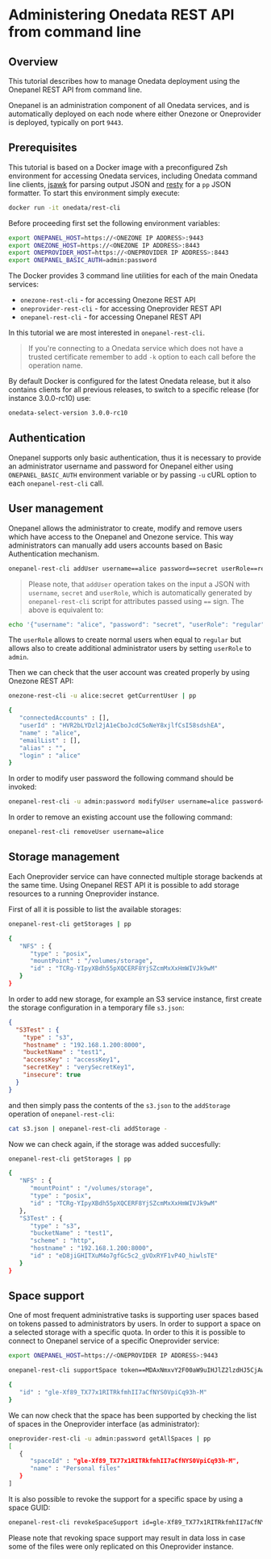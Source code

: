 # Administering Onedata REST API from command line

<!-- toc -->

## Overview
This tutorial describes how to manage Onedata deployment using the Onepanel
REST API from command line.

Onepanel is an administration component of all Onedata services, and is
automatically deployed on each node where either Onezone or Oneprovider
is deployed, typically on port `9443`.

## Prerequisites
This tutorial is based on a Docker image with a preconfigured Zsh environment
for accessing Onedata services, including Onedata command line clients,
[jsawk](https://github.com/micha/jsawk) for parsing output JSON and
[resty](https://github.com/micha/resty) for a `pp` JSON formatter. To start this
environment simply execute:

```bash
docker run -it onedata/rest-cli
```

Before proceeding first set the following environment variables:
```bash
export ONEPANEL_HOST=https://<ONEZONE IP ADDRESS>:9443
export ONEZONE_HOST=https://<ONEZONE IP ADDRESS>:8443
export ONEPROVIDER_HOST=https://<ONEPROVIDER IP ADDRESS>:8443
export ONEPANEL_BASIC_AUTH=admin:password
```

The Docker provides 3 command line utilities for each of the main Onedata
services:

* `onezone-rest-cli` - for accessing Onezone REST API
* `oneprovider-rest-cli` - for accessing Oneprovider REST API
* `onepanel-rest-cli` - for accessing Onepanel REST API

In this tutorial we are most interested in `onepanel-rest-cli`.

> If you're connecting to a Onedata service which does not have a trusted
> certificate remember to add `-k` option to each call before the operation name.

By default Docker is configured for the latest Onedata release, but it also
contains clients for all previous releases, to switch to a specific release
(for instance 3.0.0-rc10) use:

```bash
onedata-select-version 3.0.0-rc10
```

## Authentication
Onepanel supports only basic authentication, thus it is necessary to provide
an administrator username and password for Onepanel either using
`ONEPANEL_BASIC_AUTH` environment variable or by passing `-u` cURL option
to each `onepanel-rest-cli` call.

## User management
Onepanel allows the administrator to create, modify and remove users which
have access to the Onepanel and Onezone service. This way administrators can
manually add users accounts based on Basic Authentication mechanism.

```bash
onepanel-rest-cli addUser username==alice password==secret userRole==regular
```

> Please note, that `addUser` operation takes on the input a JSON with
> `username`, `secret` and `userRole`, which is automatically generated by `onepanel-rest-cli`
> script for attributes passed using `==` sign. The above is equivalent to:

```bash
echo '{"username": "alice", "password": "secret", "userRole": "regular"}' | onepanel-rest-cli addUser -
```

The `userRole` allows to create normal users when equal to `regular` but allows
also to create additional administrator users by setting `userRole` to `admin`.

Then we can check that the user account was created properly by using Onezone
REST API:

```bash
onezone-rest-cli -u alice:secret getCurrentUser | pp

{
   "connectedAccounts" : [],
   "userId" : "HVR2bLYDzl2jA1eCboJcdC5oNeY8xjlfCsI58sdshEA",
   "name" : "alice",
   "emailList" : [],
   "alias" : "",
   "login" : "alice"
}
```

In order to modify user password the following command should be invoked:

```bash
onepanel-rest-cli -u admin:password modifyUser username=alice password==newsecret
```

In order to remove an existing account use the following command:

```bash
onepanel-rest-cli removeUser username=alice
```

## Storage management
Each Oneprovider service can have connected multiple storage backends at the
same time. Using Onepanel REST API it is possible to add storage resources to a running
Oneprovider instance.

First of all it is possible to list the available storages:

```bash
onepanel-rest-cli getStorages | pp

{
   "NFS" : {
      "type" : "posix",
      "mountPoint" : "/volumes/storage",
      "id" : "TCRg-YIpyXBdh55pXQCERF8YjSZcmMxXxHmWIVJk9wM"
   }
}
```

In order to add new storage, for example an S3 service instance, first create
the storage configuration in a temporary file `s3.json`:

```json
{
  "S3Test" : {
    "type" : "s3",
    "hostname" : "192.168.1.200:8000",
    "bucketName" : "test1",
    "accessKey" : "accessKey1",
    "secretKey" : "verySecretKey1",
    "insecure": true
  }
}
```

and then simply pass the contents of the `s3.json` to the `addStorage`
operation of `onepanel-rest-cli`:

```bash
cat s3.json | onepanel-rest-cli addStorage -
```

Now we can check again, if the storage was added succesfully:

```bash
onepanel-rest-cli getStorages | pp

{
   "NFS" : {
      "mountPoint" : "/volumes/storage",
      "type" : "posix",
      "id" : "TCRg-YIpyXBdh55pXQCERF8YjSZcmMxXxHmWIVJk9wM"
   },
   "S3Test" : {
      "type" : "s3",
      "bucketName" : "test1",
      "scheme" : "http",
      "hostname" : "192.168.1.200:8000",
      "id" : "eD8jiGHITXuM4o7gfGc5c2_gVOxRYF1vP4O_hiwlsTE"
   }
}
```

## Space support
One of most frequent administrative tasks is supporting user spaces based on
tokens passed to administrators by users. In order to support a space on a
selected storage with a specific quota. In order to this it is possible to
connect to Onepanel service of a specific Oneprovider service:

```bash
export ONEPANEL_HOST=https://<ONEPROVIDER IP ADDRESS>:9443
```

```bash
onepanel-rest-cli supportSpace token==MDAxNmxvY2F00aW9uIHJlZ2lzdHJ5CjAwM2JpZGVudGlmaWVyIDI2THNTM3RkdGNoZ00pUS3ZMb3JkMFQ00cDZPSXhWQnVvZHAwYUxNWHVxdzAKMDAyOGNpZCB00b2tlblR5cGUgPSBzcGFjZV9zdXBwb3J00X3Rva2VuCjAwMmZzaWduYXR1cmUg1EKnr7dPbh00I01X02wx8ULLjNt02HzBtfMxTp3jtse01vFsK size:=1073741824 storageName==NFS | pp

{
   "id" : "gle-Xf89_TX77x1RITRkfmhII7aCfNYS0VpiCq93h-M"
}
```

We can now check that the space has been supported by checking the list of spaces
in the Oneprovider interface (as administrator):

```bash
oneprovider-rest-cli -u admin:password getAllSpaces | pp
[
   {
      "spaceId" : "gle-Xf89_TX77x1RITRkfmhII7aCfNYS0VpiCq93h-M",
      "name" : "Personal files"
   }
]
```

It is also possible to revoke the support for a specific space by using a space GUID:

```bash
onepanel-rest-cli revokeSpaceSupport id=gle-Xf89_TX77x1RITRkfmhII7aCfNYS0VpiCq93h-M
```

Please note that revoking space support may result in data loss in case some of
the files were only replicated on this Oneprovider instance.

